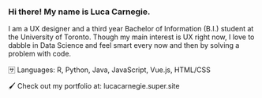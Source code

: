 ### Hi there! My name is Luca Carnegie.

I am a UX designer and a third year Bachelor of Information (B.I.) student at the University of Toronto. Though my main interest is UX right now, I love to dabble in Data Science and feel smart every now and then by solving a problem with code.

🈂️ Languages: R, Python, Java, JavaScript, Vue.js, HTML/CSS

🖌️ Check out my portfolio at: lucacarnegie.super.site


